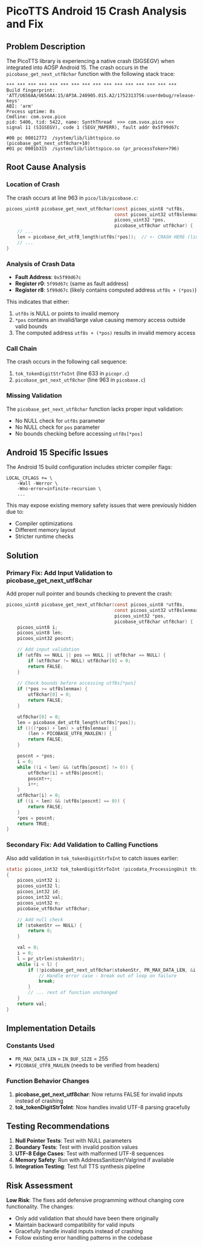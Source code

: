 # PicoTTS Android 15 Crash Analysis and Fix

## Problem Description
The PicoTTS library is experiencing a native crash (SIGSEGV) when integrated into AOSP Android 15. The crash occurs in the `picobase_get_next_utf8char` function with the following stack trace:

```
*** *** *** *** *** *** *** *** *** *** *** *** *** *** *** ***
Build fingerprint: 'ATT/U656AA/U656AA:15/AP3A.240905.015.A2/1752313756:userdebug/release-keys'
ABI: 'arm'
Process uptime: 8s
Cmdline: com.svox.pico
pid: 5406, tid: 5422, name: SynthThread  >>> com.svox.pico <<<
signal 11 (SIGSEGV), code 1 (SEGV_MAPERR), fault addr 0x5f99d67c

#00 pc 00012772  /system/lib/libttspico.so (picobase_get_next_utf8char+10)
#01 pc 0001b315  /system/lib/libttspico.so (pr_processToken+796)
```

## Root Cause Analysis

### Location of Crash
The crash occurs at line 963 in `pico/lib/picobase.c`:

```c
picoos_uint8 picobase_get_next_utf8char(const picoos_uint8 *utf8s,
                                        const picoos_uint32 utf8slenmax,
                                        picoos_uint32 *pos,
                                        picobase_utf8char utf8char) {
    // ...
    len = picobase_det_utf8_length(utf8s[*pos]);  // <- CRASH HERE (line 963)
    // ...
}
```

### Analysis of Crash Data
- **Fault Address**: `0x5f99d67c` 
- **Register r0**: `5f99d67c` (same as fault address)
- **Register r8**: `5f99d67c` (likely contains computed address `utf8s + (*pos)`)

This indicates that either:
1. `utf8s` is NULL or points to invalid memory
2. `*pos` contains an invalid/large value causing memory access outside valid bounds
3. The computed address `utf8s + (*pos)` results in invalid memory access

### Call Chain
The crash occurs in the following call sequence:
1. `tok_tokenDigitStrToInt` (line 633 in `picopr.c`)
2. `picobase_get_next_utf8char` (line 963 in `picobase.c`)

### Missing Validation
The `picobase_get_next_utf8char` function lacks proper input validation:
- No NULL check for `utf8s` parameter
- No NULL check for `pos` parameter  
- No bounds checking before accessing `utf8s[*pos]`

## Android 15 Specific Issues

The Android 15 build configuration includes stricter compiler flags:
```make
LOCAL_CFLAGS += \
    -Wall -Werror \
    -Wno-error=infinite-recursion \
    ...
```

This may expose existing memory safety issues that were previously hidden due to:
- Compiler optimizations
- Different memory layout
- Stricter runtime checks

## Solution

### Primary Fix: Add Input Validation to picobase_get_next_utf8char

Add proper null pointer and bounds checking to prevent the crash:

```c
picoos_uint8 picobase_get_next_utf8char(const picoos_uint8 *utf8s,
                                        const picoos_uint32 utf8slenmax,
                                        picoos_uint32 *pos,
                                        picobase_utf8char utf8char) {
    picoos_uint8 i;
    picoos_uint8 len;
    picoos_uint32 poscnt;

    // Add input validation
    if (utf8s == NULL || pos == NULL || utf8char == NULL) {
        if (utf8char != NULL) utf8char[0] = 0;
        return FALSE;
    }
    
    // Check bounds before accessing utf8s[*pos]
    if (*pos >= utf8slenmax) {
        utf8char[0] = 0;
        return FALSE;
    }

    utf8char[0] = 0;
    len = picobase_det_utf8_length(utf8s[*pos]);
    if ((((*pos) + len) > utf8slenmax) ||
        (len > PICOBASE_UTF8_MAXLEN)) {
        return FALSE;
    }

    poscnt = *pos;
    i = 0;
    while ((i < len) && (utf8s[poscnt] != 0)) {
        utf8char[i] = utf8s[poscnt];
        poscnt++;
        i++;
    }
    utf8char[i] = 0;
    if ((i < len) && (utf8s[poscnt] == 0)) {
        return FALSE;
    }
    *pos = poscnt;
    return TRUE;
}
```

### Secondary Fix: Add Validation to Calling Functions

Also add validation in `tok_tokenDigitStrToInt` to catch issues earlier:

```c
static picoos_int32 tok_tokenDigitStrToInt (picodata_ProcessingUnit this, pr_subobj_t * pr, picoos_uchar stokenStr[])
{
    picoos_uint32 i;
    picoos_uint32 l;
    picoos_int32 id;
    picoos_int32 val;
    picoos_uint32 n;
    picobase_utf8char utf8char;

    // Add null check
    if (stokenStr == NULL) {
        return 0;
    }

    val = 0;
    i = 0;
    l = pr_strlen(stokenStr);
    while (i < l) {
        if (!picobase_get_next_utf8char(stokenStr, PR_MAX_DATA_LEN, &i, utf8char)) {
            // Handle error case - break out of loop on failure
            break;
        }
        // ... rest of function unchanged
    }
    return val;
}
```

## Implementation Details

### Constants Used
- `PR_MAX_DATA_LEN` = `IN_BUF_SIZE` = 255
- `PICOBASE_UTF8_MAXLEN` (needs to be verified from headers)

### Function Behavior Changes
1. **picobase_get_next_utf8char**: Now returns FALSE for invalid inputs instead of crashing
2. **tok_tokenDigitStrToInt**: Now handles invalid UTF-8 parsing gracefully

## Testing Recommendations

1. **Null Pointer Tests**: Test with NULL parameters
2. **Boundary Tests**: Test with invalid position values
3. **UTF-8 Edge Cases**: Test with malformed UTF-8 sequences
4. **Memory Safety**: Run with AddressSanitizer/Valgrind if available
5. **Integration Testing**: Test full TTS synthesis pipeline

## Risk Assessment

**Low Risk**: The fixes add defensive programming without changing core functionality. The changes:
- Only add validation that should have been there originally
- Maintain backward compatibility for valid inputs
- Gracefully handle invalid inputs instead of crashing
- Follow existing error handling patterns in the codebase